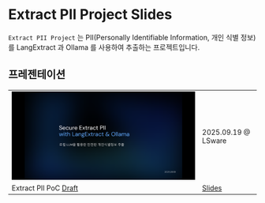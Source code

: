 # Extract PII Project Slides

`Extract PII Project` 는 PII(Personally Identifiable Information, 개인 식별 정보)를 LangExtract 과 Ollama 를 사용하여 추출하는 프로젝트입니다.

## 프레젠테이션

|   |   |
|---|---|
| ![Extract PII PoC Slides Screenshot](./packages/./extract-pii-poc/public/extract-pii-poc-slides-screenshot.png) | 2025.09.19 @ LSware |
| Extract PII PoC [Draft](./packages/extract-pii-poc/samples/draft.md) | [Slides](https://huketo.github.io/extract-pii-slides/extract-pii-poc/#/1) |
